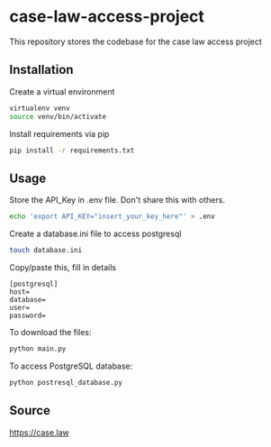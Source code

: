 # case-law-access-project

This repository stores the codebase for the case law access project

## Installation

Create a virtual environment
```bash
virtualenv venv
source venv/bin/activate
```

Install requirements via pip
```bash
pip install -r requirements.txt
```

## Usage

Store the API_Key in .env file. Don't share this with others.

```bash
echo 'export API_KEY="insert_your_key_here"' > .env
```

Create a database.ini file to access postgresql
```bash
touch database.ini
```

Copy/paste this, fill in details

```
[postgresql]
host=
database=
user=
password=
```


To download the files:
```python
python main.py
```

To access PostgreSQL database:
```python
python postresql_database.py
```


## Source
https://case.law

